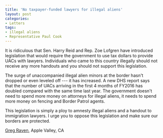 ```yaml
---
title: 'No taxpayer-funded lawyers for illegal aliens'
layout: post
categories:
- Letters
tags:
- illegal aliens
- Representative Paul Cook
---
```


It is ridiculous that Sen. Harry Reid and Rep. Zoe Lofgren have introduced legislation that would require the government to use tax dollars to provide UACs with lawyers. Individuals who came to this country illegally should not receive any more handouts and you should not support this legislation.  
  
The surge of unaccompanied illegal alien minors at the border hasn't dropped or even leveled off --- it has increased. A new DHS report says that the number of UACs arriving in the first 4 months of FY2016 has doubled compared with the same time last year. The government doesn't need to spend more money on attorneys for illegal aliens, it needs to spend more money on fencing and Border Patrol agents.

This legislation is simply a ploy to amnesty illegal aliens and a handout to immigration lawyers. I urge you to oppose this legislation and make sure our borders are protected.

[Greg Raven](https://www.gregraven.org), Apple Valley, CA
